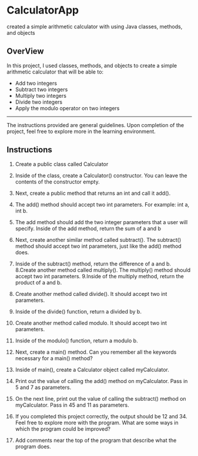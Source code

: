 # CalculatorApp
 created a simple arithmetic calculator with using  Java classes, methods, and objects 
 
## OverView
In this project, I used classes, methods, and objects to create a simple arithmetic calculator that will be able to:

- Add two integers
- Subtract two integers
- Multiply two integers
- Divide two integers
- Apply the modulo operator on two integers

---
The instructions provided are general guidelines. Upon completion of the project, feel free to explore more in the learning environment.


## Instructions 
1. Create a public class called Calculator
2. Inside of the class, create a Calculator() constructor. You can leave the contents of the constructor empty.
3. Next, create a public method that returns an int and call it add().
4. The add() method should accept two int parameters. For example: int a, int b.
5. The add method should add the two integer parameters that a user will specify. Inside of the add method, return the sum of a and b
6. Next, create another similar method called subtract(). The subtract() method should accept two int parameters, just like the add() method does.
7. Inside of the subtract() method, return the difference of a and b.
8.Create another method called multiply(). The multiply() method should accept two int parameters.
9.Inside of the multiply method, return the product of a and b.

10. Create another method called divide(). It should accept two int parameters.

11. Inside of the divide() function, return a divided by b.

12. Create another method called modulo. It should accept two int parameters.

13. Inside of the modulo() function, return a modulo b.

14. Next, create a main() method. Can you remember all the keywords necessary for a main() method?

15. Inside of main(), create a Calculator object called myCalculator.

16. Print out the value of calling the add() method on myCalculator. Pass in 5 and 7 as parameters.

17. On the next line, print out the value of calling the subtract() method on myCalculator. Pass in 45 and 11 as parameters.

18. If you completed this project correctly, the output should be 12 and 34. Feel free to explore more with the program. What are some ways in which the program could be improved?

19. Add comments near the top of the program that describe what the program does.
